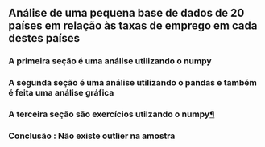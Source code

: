 ## Análise de uma pequena base de dados de 20 países em relação às taxas de emprego em cada destes países

### A primeira seção é uma análise utilizando o numpy

### A segunda seção é uma análise utilizando o pandas e também é feita uma análise gráfica

### A terceira seção são exercícios utilzando o numpy[¶](https://render.githubusercontent.com/view/ipynb?color_mode=auto&commit=4df5a5edc74983e22e21934c8ff53830d9b707f8&enc_url=68747470733a2f2f7261772e67697468756275736572636f6e74656e742e636f6d2f6164656d61726261727265746f2f74726162616c686f707974686f6e2d64696f2f346466356135656463373439383365323265323139333463386666353338333064396237303766382f54657374654e756d707950616e6461732d44494f2e6970796e62&nwo=ademarbarreto%2Ftrabalhopython-dio&path=TesteNumpyPandas-DIO.ipynb&repository_id=411481042&repository_type=Repository#A-terceira-seção-são-exercícios-utilzando-o-numpy)

### Conclusão : Não existe outlier na amostra